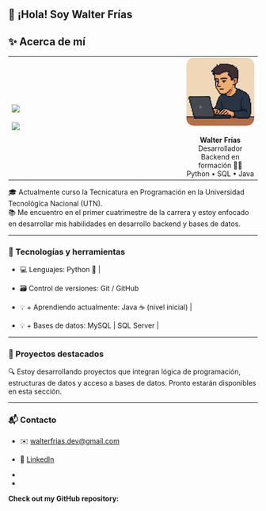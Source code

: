


## 👋 ¡Hola! Soy Walter Frías

<h2>✨ Acerca de mí</h2>

<table>
  <tr>
    <!-- Columna izquierda: Stats -->
    <td width="70%">
      <img src="https://github-readme-stats.vercel.app/api?username=Wally-ux&show_icons=true&theme=radical&hide_border=true&count_private=true" /><br><br>
      <img src="https://github-readme-stats.vercel.app/api/top-langs/?username=Wally-ux&layout=compact&theme=radical&hide_border=true" />
    </td>
    <!-- Columna derecha: Avatar -->
    <td width="30%" align="center">
      <img src="https://raw.githubusercontent.com/Wally-ux/Wally-ux/main/avatar.png" width="150" alt="Avatar de Walter Frías" style="border-radius: 15px;" /><br><br>
      <strong>Walter Frías</strong><br>
      Desarrollador Backend en formación 👨‍💻<br>
      Python • SQL • Java
    </td>
  </tr>
</table>


🎓 Actualmente curso la Tecnicatura en Programación en la Universidad Tecnológica Nacional (UTN).  
📚 Me encuentro en el primer cuatrimestre de la carrera y estoy enfocado en desarrollar mis habilidades en desarrollo backend y bases de datos.

---

### 🧠 Tecnologías y herramientas
- 💻 Lenguajes: Python 🐍 | 

- 🗃️ Control de versiones: Git / GitHub
- 💡 + Aprendiendo actualmente:  Java ☕ (nivel inicial) |
- 💡 + Bases de datos: MySQL | SQL Server |

---

### 📌 Proyectos destacados
🔍 Estoy desarrollando proyectos que integran lógica de programación, estructuras de datos y acceso a bases de datos. Pronto estarán disponibles en esta sección.

---

### 📬 Contacto
- ✉️ walterfrias.dev@gmail.com
- 💼 [LinkedIn](https://linkedin.com/in/walterfrias)



- 


- 
__Check out my GitHub repository:__

<div>
<!--
**Wally-ux/Wally-ux** is a ✨ _special_ ✨ repository because its `README.md` (this file) appears on your GitHub profile.

Here are some ideas to get you started:

- 🔭 I’m currently working on ...
- 🌱 I’m currently learning ...
- 👯 I’m looking to collaborate on ...
- 🤔 I’m looking for help with ...
- 💬 Ask me about ...
- 📫 How to reach me: ...
- 😄 Pronouns: ...
- ⚡ Fun fact: ...
-->
